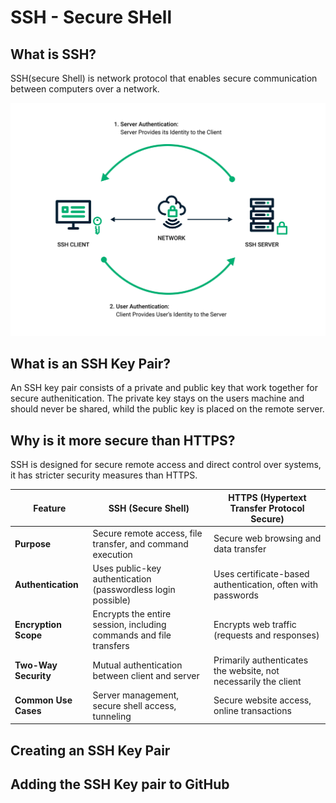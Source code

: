 
# SSH - Secure SHell

## What is SSH?
SSH(secure Shell) is network protocol that enables secure communication between computers over a network. 

![SSH IMAGE](/Images/SSHimage1.png) 

## What is an SSH Key Pair?

An SSH key pair consists of a private and public key that work together for secure authenitication. The private key stays on the users machine and should never be shared, whild the public key is placed on the remote server.

## Why is it more secure than HTTPS?

 SSH is designed for secure remote access and direct control over systems, it has stricter security measures than HTTPS.

| Feature           | SSH (Secure Shell)                                  | HTTPS (Hypertext Transfer Protocol Secure) |
|------------------|------------------------------------------------|-------------------------------------------|
| **Purpose**      | Secure remote access, file transfer, and command execution | Secure web browsing and data transfer    |
| **Authentication** | Uses public-key authentication (passwordless login possible) | Uses certificate-based authentication, often with passwords |
| **Encryption Scope** | Encrypts the entire session, including commands and file transfers | Encrypts web traffic (requests and responses) |
| **Two-Way Security** | Mutual authentication between client and server | Primarily authenticates the website, not necessarily the client |
| **Common Use Cases** | Server management, secure shell access, tunneling | Secure website access, online transactions |


## Creating an SSH Key Pair

## Adding the SSH Key pair to GitHub 
